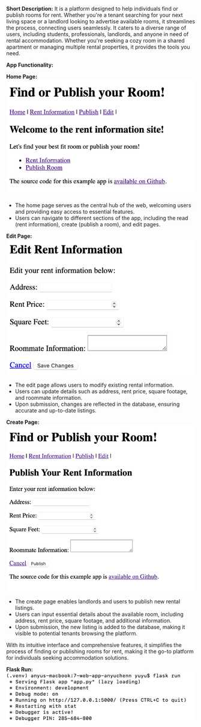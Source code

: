 **Short Description:**
It is a platform designed to help individuals find or publish rooms for rent. Whether you're a tenant searching for your next living space or a landlord looking to advertise available rooms, it streamlines the process, connecting users seamlessly. It caters to a diverse range of users, including students, professionals, landlords, and anyone in need of rental accommodation. Whether you're seeking a cozy room in a shared apartment or managing multiple rental properties, it provides the tools you need.

**App Functionality:**

**Home Page:**
![Home](home.png)
- The home page serves as the central hub of the web, welcoming users and providing easy access to essential features.
- Users can navigate to different sections of the app, including the read (rent information), create (publish a room), and edit pages.





**Edit Page:**
![Edit](edit.png)
- The edit page allows users to modify existing rental information.
- Users can update details such as address, rent price, square footage, and roommate information.
- Upon submission, changes are reflected in the database, ensuring accurate and up-to-date listings.




**Create Page:**
![create](public.png)
- The create page enables landlords and users to publish new rental listings.
- Users can input essential details about the available room, including address, rent price, square footage, and additional information.
- Upon submission, the new listing is added to the database, making it visible to potential tenants browsing the platform.



With its intuitive interface and comprehensive features, it simplifies the process of finding or publishing rooms for rent, making it the go-to platform for individuals seeking accommodation solutions.


**Flask Run:**
![FlaskRun](flaskrun.png)